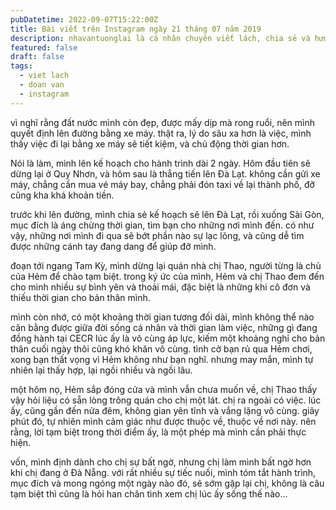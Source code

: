```yaml
---
pubDatetime: 2022-09-07T15:22:00Z
title: Bài viết trên Instagram ngày 21 tháng 07 năm 2019
description: nhavantuonglai là cá nhân chuyên viết lách, chia sẻ và hướng dẫn mọi người thuần thục hơn khi thực hành viết lách mỗi ngày qua những bài chia sẻ ngắn trên Instagram chính thức.
featured: false
draft: false
tags:
  - viet lach
  - doan van
  - instagram
---
```


vì nghĩ rằng đất nước mình còn đẹp, được mấy dịp mà rong ruổi, nên mình quyết định lên đường bằng xe máy. thật ra, lý do sâu xa hơn là việc, mình thấy việc đi lại bằng xe máy sẽ tiết kiệm, và chủ động thời gian hơn.

Nói là làm, mình lên kế hoạch cho hành trình dài 2 ngày. Hôm đầu tiên sẽ dừng lại ở Quy Nhơn, và hôm sau là thẳng tiến lên Đà Lạt. không cần gửi xe máy, chẳng cần mua vé máy bay, chẳng phải đón taxi về lại thành phố, đỡ cũng kha khá khoản tiền.

trước khi lên đường, mình chia sẻ kế hoạch sẽ lên Đà Lạt, rồi xuống Sài Gòn, mục đích là áng chừng thời gian, tìm bạn cho những nơi mình đến. có như vậy, những nơi mình đi qua sẽ bớt phần nào sự lạc lõng, và cũng dễ tìm được những cánh tay đang dang để giúp đỡ mình.

đoạn tới ngang Tam Kỳ, mình dừng lại quán nhà chị Thao, người từng là chủ của Hẻm để chào tạm biệt. trong ký ức của mình, Hẻm và chị Thao đem đến cho mình nhiều sự bình yên và thoải mái, đặc biệt là những khi cô đơn và thiếu thời gian cho bản thân mình.

mình còn nhớ, có một khoảng thời gian tương đối dài, mình không thể nào cân bằng được giữa đời sống cá nhân và thời gian làm việc, những gì đang đồng hành tại CECR lúc ấy là vô cùng áp lực, kiếm một khoảng nghỉ cho bản thân cuối ngày thôi cũng khó khăn vô cùng. tình cờ bạn rủ qua Hẻm chơi, xong bạn thất vọng vì Hẻm không như bạn nghĩ. nhưng may mắn, mình tự nhiên lại thấy hợp, lại ngồi nhiều và ngồi lâu.

một hôm nọ, Hẻm sắp đóng cửa và mình vẫn chưa muốn về, chị Thao thấy vậy hỏi liệu có sẵn lòng trông quán cho chị một lát. chị ra ngoài có việc. lúc ấy, cũng gần đến nửa đêm, không gian yên tĩnh và vắng lặng vô cùng. giây phút đó, tự nhiên mình cảm giác như được thuộc về, thuộc về nơi này. nên rằng, lời tạm biệt trong thời điểm ấy, là một phép mà mình cần phải thực hiện.

vốn, mình định dành cho chị sự bất ngờ, nhưng chị làm mình bất ngờ hơn khi chị đang ở Đà Nẵng. với rất nhiều sự tiếc nuối, mình tóm tắt hành trình, mục đích và mong ngóng một ngày nào đó, sẽ sớm gặp lại chị, không là câu tạm biệt thì cũng là hỏi han chân tình xem chị lúc ấy sống thế nào…
